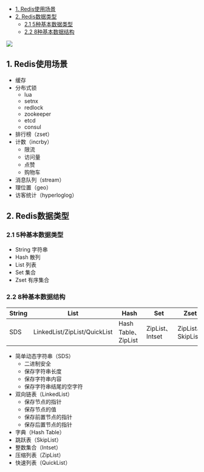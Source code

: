 <!-- TOC -->
  * [1. Redis使用场景](#1-redis使用场景)
  * [2. Redis数据类型](#2-redis数据类型)
    * [2.1 5种基本数据类型](#21-5种基本数据类型)
    * [2.2 8种基本数据结构](#22-8种基本数据结构)
<!-- TOC -->

![](images/Redis.svg)


## 1. Redis使用场景
+ 缓存
+ 分布式锁
  + lua
  + setnx
  + redlock
  + zookeeper
  + etcd 
  + consul
+ 排行榜（zset）
+ 计数（incrby）
  + 限流
  + 访问量
  + 点赞
  + 购物车
+ 消息队列（stream）
+ 理位置（geo）
+ 访客统计（hyperloglog）


## 2. Redis数据类型
### 2.1 5种基本数据类型
+ String 字符串
+ Hash 散列
+ List 列表
+ Set 集合
+ Zset 有序集合

### 2.2 8种基本数据结构

| String |  List  |  Hash   | Set   | Zset |
|--------|-----|-----|-------|------|
| SDS    |  LinkedList/ZipList/QuickList	   |   Hash Table、ZipList	  | ZipList、Intset	 |   ZipList、SkipList|

+ 简单动态字符串（SDS）
  + 二进制安全
  + 保存字符串长度
  + 保存字符串内容
  + 保存字符串结尾的空字符
+ 双向链表（LinkedList）
    + 保存节点的指针
    + 保存节点的值
    + 保存前置节点的指针
    + 保存后置节点的指针
+ 字典（Hash Table）
+ 跳跃表（SkipList）
+ 整数集合（Intset）
+ 压缩列表（ZipList）
+ 快速列表（QuickList）


